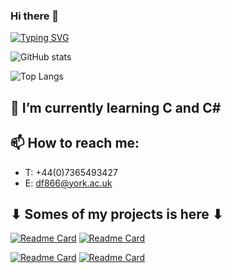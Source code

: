 ### Hi there 👋

[![Typing SVG](https://readme-typing-svg.demolab.com/?lines=VERY+BASED+PROFILE)](https://git.io/typing-svg)

![GitHub stats](https://github-readme-stats.vercel.app/api?username=LuciferLordKing&show_icons=true&langs_count=10&theme=jolly)

![Top Langs](https://github-readme-stats.vercel.app/api/top-langs/?username=LuciferLordKing&layout=compact&theme=algolia)

## 🌱 I’m currently learning **C** and **C#**
## 📫 How to reach me:

- T: +44(0)7365493427
- E: df866@york.ac.uk

## ⬇︎ Somes of my projects is here ⬇︎
[![Readme Card](https://github-readme-stats.vercel.app/api/pin/?username=LuciferLordKing&repo=instagram-image-downloader&theme=cobalt)](https://github.com/LuciferLordKing/instagram-image-downloader)
[![Readme Card](https://github-readme-stats.vercel.app/api/pin/?username=Skataus-code-craft&repo=sha256-cracker&theme=cobalt)](https://github.com/Skataus-code-craft/sha256-cracker)

[![Readme Card](https://github-readme-stats.vercel.app/api/pin/?username=LuciferLordKing&repo=simple-database-viewer&theme=cobalt)](https://github.com/LuciferLordKing/simple-database-viewer)
[![Readme Card](https://github-readme-stats.vercel.app/api/pin/?username=Skataus-code-craft&repo=Personal-Page&theme=cobalt)](https://github.com/Skataus-code-craft/Personal-Page)

<!--
**LuciferLordKing/LuciferLordKing** is a ✨ _special_ ✨ repository because its `README.md` (this file) appears on your GitHub profile.

Here are some ideas to get you started:

- 🔭 I’m currently working on ...
- 🌱 I’m currently learning ...
- 👯 I’m looking to collaborate on ...
- 🤔 I’m looking for help with ...
- 💬 Ask me about ...
- 📫 How to reach me: ...
- 😄 Pronouns: ...
- ⚡ Fun fact: ...
-->
